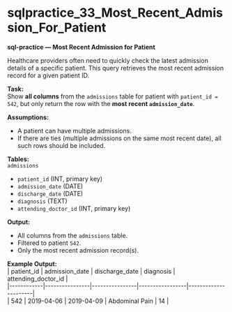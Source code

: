 # sqlpractice_33_Most_Recent_Admission_For_Patient

**sql-practice — Most Recent Admission for Patient**  

Healthcare providers often need to quickly check the latest admission details of a specific patient. This query retrieves the most recent admission record for a given patient ID.  

**Task:**  
Show **all columns** from the `admissions` table for patient with `patient_id = 542`, but only return the row with the **most recent `admission_date`**.  

**Assumptions:**  
- A patient can have multiple admissions.  
- If there are ties (multiple admissions on the same most recent date), all such rows should be included.  

**Tables:**  
`admissions`  
- `patient_id` (INT, primary key)  
- `admission_date` (DATE)  
- `discharge_date` (DATE)  
- `diagnosis` (TEXT)  
- `attending_doctor_id` (INT, primary key)  

**Output:**  
- All columns from the `admissions` table.  
- Filtered to patient `542`.  
- Only the most recent admission record(s).  

**Example Output:**  
| patient_id | admission_date | discharge_date | diagnosis       | attending_doctor_id |  
|------------|----------------|----------------|-----------------|----------------------|  
| 542        | 2019-04-06     | 2019-04-09     | Abdominal Pain  | 14                   | 